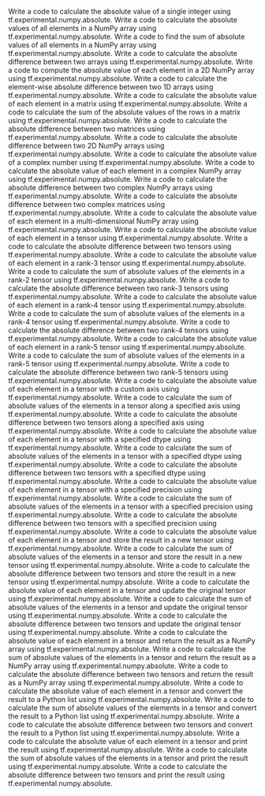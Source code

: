 Write a code to calculate the absolute value of a single integer using tf.experimental.numpy.absolute.
Write a code to calculate the absolute values of all elements in a NumPy array using tf.experimental.numpy.absolute.
Write a code to find the sum of absolute values of all elements in a NumPy array using tf.experimental.numpy.absolute.
Write a code to calculate the absolute difference between two arrays using tf.experimental.numpy.absolute.
Write a code to compute the absolute value of each element in a 2D NumPy array using tf.experimental.numpy.absolute.
Write a code to calculate the element-wise absolute difference between two 1D arrays using tf.experimental.numpy.absolute.
Write a code to calculate the absolute value of each element in a matrix using tf.experimental.numpy.absolute.
Write a code to calculate the sum of the absolute values of the rows in a matrix using tf.experimental.numpy.absolute.
Write a code to calculate the absolute difference between two matrices using tf.experimental.numpy.absolute.
Write a code to calculate the absolute difference between two 2D NumPy arrays using tf.experimental.numpy.absolute.
Write a code to calculate the absolute value of a complex number using tf.experimental.numpy.absolute.
Write a code to calculate the absolute value of each element in a complex NumPy array using tf.experimental.numpy.absolute.
Write a code to calculate the absolute difference between two complex NumPy arrays using tf.experimental.numpy.absolute.
Write a code to calculate the absolute difference between two complex matrices using tf.experimental.numpy.absolute.
Write a code to calculate the absolute value of each element in a multi-dimensional NumPy array using tf.experimental.numpy.absolute.
Write a code to calculate the absolute value of each element in a tensor using tf.experimental.numpy.absolute.
Write a code to calculate the absolute difference between two tensors using tf.experimental.numpy.absolute.
Write a code to calculate the absolute value of each element in a rank-3 tensor using tf.experimental.numpy.absolute.
Write a code to calculate the sum of absolute values of the elements in a rank-2 tensor using tf.experimental.numpy.absolute.
Write a code to calculate the absolute difference between two rank-3 tensors using tf.experimental.numpy.absolute.
Write a code to calculate the absolute value of each element in a rank-4 tensor using tf.experimental.numpy.absolute.
Write a code to calculate the sum of absolute values of the elements in a rank-4 tensor using tf.experimental.numpy.absolute.
Write a code to calculate the absolute difference between two rank-4 tensors using tf.experimental.numpy.absolute.
Write a code to calculate the absolute value of each element in a rank-5 tensor using tf.experimental.numpy.absolute.
Write a code to calculate the sum of absolute values of the elements in a rank-5 tensor using tf.experimental.numpy.absolute.
Write a code to calculate the absolute difference between two rank-5 tensors using tf.experimental.numpy.absolute.
Write a code to calculate the absolute value of each element in a tensor with a custom axis using tf.experimental.numpy.absolute.
Write a code to calculate the sum of absolute values of the elements in a tensor along a specified axis using tf.experimental.numpy.absolute.
Write a code to calculate the absolute difference between two tensors along a specified axis using tf.experimental.numpy.absolute.
Write a code to calculate the absolute value of each element in a tensor with a specified dtype using tf.experimental.numpy.absolute.
Write a code to calculate the sum of absolute values of the elements in a tensor with a specified dtype using tf.experimental.numpy.absolute.
Write a code to calculate the absolute difference between two tensors with a specified dtype using tf.experimental.numpy.absolute.
Write a code to calculate the absolute value of each element in a tensor with a specified precision using tf.experimental.numpy.absolute.
Write a code to calculate the sum of absolute values of the elements in a tensor with a specified precision using tf.experimental.numpy.absolute.
Write a code to calculate the absolute difference between two tensors with a specified precision using tf.experimental.numpy.absolute.
Write a code to calculate the absolute value of each element in a tensor and store the result in a new tensor using tf.experimental.numpy.absolute.
Write a code to calculate the sum of absolute values of the elements in a tensor and store the result in a new tensor using tf.experimental.numpy.absolute.
Write a code to calculate the absolute difference between two tensors and store the result in a new tensor using tf.experimental.numpy.absolute.
Write a code to calculate the absolute value of each element in a tensor and update the original tensor using tf.experimental.numpy.absolute.
Write a code to calculate the sum of absolute values of the elements in a tensor and update the original tensor using tf.experimental.numpy.absolute.
Write a code to calculate the absolute difference between two tensors and update the original tensor using tf.experimental.numpy.absolute.
Write a code to calculate the absolute value of each element in a tensor and return the result as a NumPy array using tf.experimental.numpy.absolute.
Write a code to calculate the sum of absolute values of the elements in a tensor and return the result as a NumPy array using tf.experimental.numpy.absolute.
Write a code to calculate the absolute difference between two tensors and return the result as a NumPy array using tf.experimental.numpy.absolute.
Write a code to calculate the absolute value of each element in a tensor and convert the result to a Python list using tf.experimental.numpy.absolute.
Write a code to calculate the sum of absolute values of the elements in a tensor and convert the result to a Python list using tf.experimental.numpy.absolute.
Write a code to calculate the absolute difference between two tensors and convert the result to a Python list using tf.experimental.numpy.absolute.
Write a code to calculate the absolute value of each element in a tensor and print the result using tf.experimental.numpy.absolute.
Write a code to calculate the sum of absolute values of the elements in a tensor and print the result using tf.experimental.numpy.absolute.
Write a code to calculate the absolute difference between two tensors and print the result using tf.experimental.numpy.absolute.